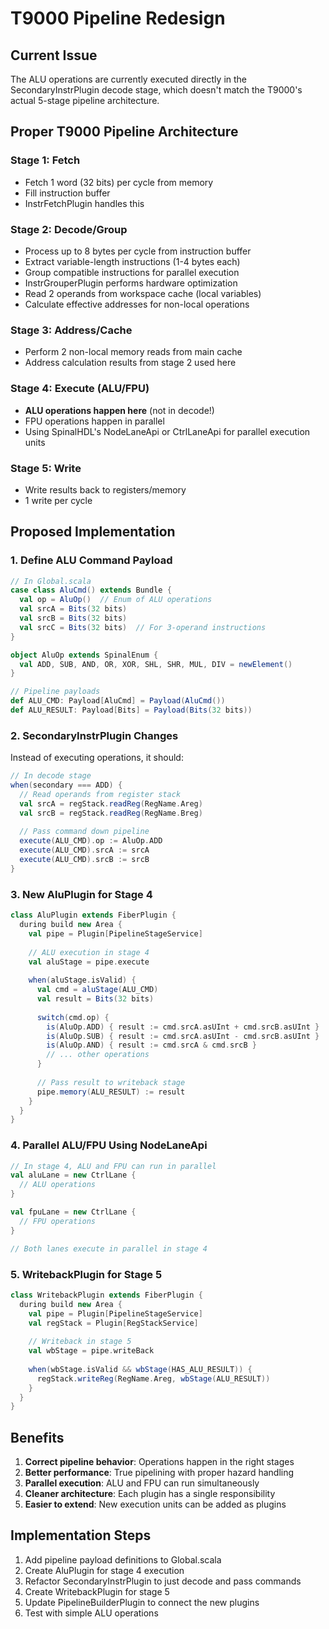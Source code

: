 # T9000 Pipeline Redesign

## Current Issue
The ALU operations are currently executed directly in the SecondaryInstrPlugin decode stage, which doesn't match the T9000's actual 5-stage pipeline architecture.

## Proper T9000 Pipeline Architecture

### Stage 1: Fetch
- Fetch 1 word (32 bits) per cycle from memory
- Fill instruction buffer
- InstrFetchPlugin handles this

### Stage 2: Decode/Group
- Process up to 8 bytes per cycle from instruction buffer
- Extract variable-length instructions (1-4 bytes each)
- Group compatible instructions for parallel execution
- InstrGrouperPlugin performs hardware optimization
- Read 2 operands from workspace cache (local variables)
- Calculate effective addresses for non-local operations

### Stage 3: Address/Cache
- Perform 2 non-local memory reads from main cache
- Address calculation results from stage 2 used here

### Stage 4: Execute (ALU/FPU)
- **ALU operations happen here** (not in decode!)
- FPU operations happen in parallel
- Using SpinalHDL's NodeLaneApi or CtrlLaneApi for parallel execution units

### Stage 5: Write
- Write results back to registers/memory
- 1 write per cycle

## Proposed Implementation

### 1. Define ALU Command Payload
```scala
// In Global.scala
case class AluCmd() extends Bundle {
  val op = AluOp()  // Enum of ALU operations
  val srcA = Bits(32 bits)
  val srcB = Bits(32 bits)
  val srcC = Bits(32 bits)  // For 3-operand instructions
}

object AluOp extends SpinalEnum {
  val ADD, SUB, AND, OR, XOR, SHL, SHR, MUL, DIV = newElement()
}

// Pipeline payloads
def ALU_CMD: Payload[AluCmd] = Payload(AluCmd())
def ALU_RESULT: Payload[Bits] = Payload(Bits(32 bits))
```

### 2. SecondaryInstrPlugin Changes
Instead of executing operations, it should:
```scala
// In decode stage
when(secondary === ADD) {
  // Read operands from register stack
  val srcA = regStack.readReg(RegName.Areg)
  val srcB = regStack.readReg(RegName.Breg)
  
  // Pass command down pipeline
  execute(ALU_CMD).op := AluOp.ADD
  execute(ALU_CMD).srcA := srcA
  execute(ALU_CMD).srcB := srcB
}
```

### 3. New AluPlugin for Stage 4
```scala
class AluPlugin extends FiberPlugin {
  during build new Area {
    val pipe = Plugin[PipelineStageService]
    
    // ALU execution in stage 4
    val aluStage = pipe.execute
    
    when(aluStage.isValid) {
      val cmd = aluStage(ALU_CMD)
      val result = Bits(32 bits)
      
      switch(cmd.op) {
        is(AluOp.ADD) { result := cmd.srcA.asUInt + cmd.srcB.asUInt }
        is(AluOp.SUB) { result := cmd.srcA.asUInt - cmd.srcB.asUInt }
        is(AluOp.AND) { result := cmd.srcA & cmd.srcB }
        // ... other operations
      }
      
      // Pass result to writeback stage
      pipe.memory(ALU_RESULT) := result
    }
  }
}
```

### 4. Parallel ALU/FPU Using NodeLaneApi
```scala
// In stage 4, ALU and FPU can run in parallel
val aluLane = new CtrlLane {
  // ALU operations
}

val fpuLane = new CtrlLane {
  // FPU operations  
}

// Both lanes execute in parallel in stage 4
```

### 5. WritebackPlugin for Stage 5
```scala
class WritebackPlugin extends FiberPlugin {
  during build new Area {
    val pipe = Plugin[PipelineStageService]
    val regStack = Plugin[RegStackService]
    
    // Writeback in stage 5
    val wbStage = pipe.writeBack
    
    when(wbStage.isValid && wbStage(HAS_ALU_RESULT)) {
      regStack.writeReg(RegName.Areg, wbStage(ALU_RESULT))
    }
  }
}
```

## Benefits
1. **Correct pipeline behavior**: Operations happen in the right stages
2. **Better performance**: True pipelining with proper hazard handling
3. **Parallel execution**: ALU and FPU can run simultaneously
4. **Cleaner architecture**: Each plugin has a single responsibility
5. **Easier to extend**: New execution units can be added as plugins

## Implementation Steps
1. Add pipeline payload definitions to Global.scala
2. Create AluPlugin for stage 4 execution
3. Refactor SecondaryInstrPlugin to just decode and pass commands
4. Create WritebackPlugin for stage 5
5. Update PipelineBuilderPlugin to connect the new plugins
6. Test with simple ALU operations